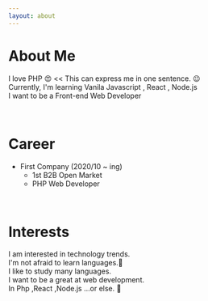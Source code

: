 ```yaml
---
layout: about 
---
```


# About Me
I love PHP 😍 << This can express me in one sentence. 😉<br/>
Currently, I'm learning Vanila Javascript , React , Node.js <br/>
I want to be a Front-end Web Developer

<br/>

# Career
* First Company (2020/10 ~ ing)
  * 1st B2B Open Market
  * PHP Web Developer

<br/>

# Interests
I am interested in technology trends.  
I'm not afraid to learn languages.🤭<br/>
I like to study many languages.<br/>
I want to be a great at web development.<br/>
In Php ,React ,Node.js ...or else. 🧐
